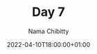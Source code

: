 ---
title: "Day 7"
episode: "7"
season: "1"
Description: "Day 7 of the Slack Hunger Games Podcast"
guid: "shg-07"
podcast: "shg/shg-07.mp3"
podcast_bytes: "6072871"
podcast_duration: "06:15"
date: 2022-04-10T18:00:00+01:00

author: "Nama Chibitty"
aliases: []
categories: []
---